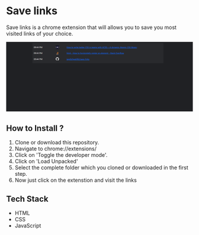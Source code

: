 # Save links

Save links is a chrome extension that will allows you to save you most visited links of your choice.

![Demo Photo](./assets/banner.PNG)

## How to Install ?

1. Clone or download this repository.
2. Navigate to chrome://extensions/
3. Click on 'Toggle the developer mode'.
4. Click on 'Load Unpacked'
5. Select the complete folder which you cloned or downloaded in the first step.
6. Now just click on the extenstion and visit the links

## Tech Stack

- HTML
- CSS
- JavaScript

